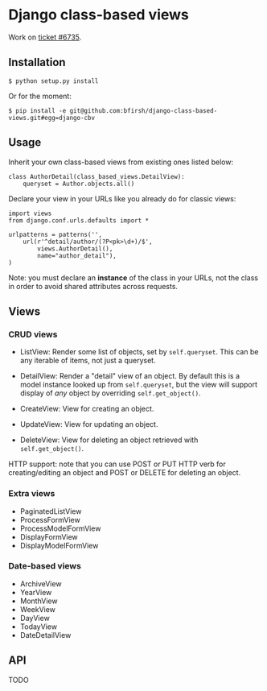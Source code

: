 Django class-based views
========================

Work on [ticket #6735](http://code.djangoproject.com/ticket/6735).

Installation
------------

    $ python setup.py install

Or for the moment:

    $ pip install -e git@github.com:bfirsh/django-class-based-views.git#egg=django-cbv


Usage
-----

Inherit your own class-based views from existing ones listed below:

    class AuthorDetail(class_based_views.DetailView):
        queryset = Author.objects.all()


Declare your view in your URLs like you already do for classic views:

    import views
    from django.conf.urls.defaults import *
    
    urlpatterns = patterns('',
        url(r'^detail/author/(?P<pk>\d+)/$',
            views.AuthorDetail(),
            name="author_detail"),
    )

Note: you must declare an **instance** of the class in your URLs, not the 
      class in order to avoid shared attributes across requests.


Views
-----

### CRUD views

* ListView: Render some list of objects, set by `self.queryset`. 
  This can be any iterable of items, not just a queryset.

* DetailView: Render a "detail" view of an object. By default this is a 
  model instance looked up from `self.queryset`, but the view will support 
  display of *any* object by overriding `self.get_object()`.

* CreateView: View for creating an object.

* UpdateView: View for updating an object.

* DeleteView: View for deleting an object retrieved with `self.get_object()`.

HTTP support: note that you can use POST or PUT HTTP verb for 
              creating/editing an object and POST or DELETE for deleting an
              object.

### Extra views

* PaginatedListView
* ProcessFormView
* ProcessModelFormView
* DisplayFormView
* DisplayModelFormView


### Date-based views

* ArchiveView
* YearView
* MonthView
* WeekView
* DayView
* TodayView
* DateDetailView



API
---

TODO
